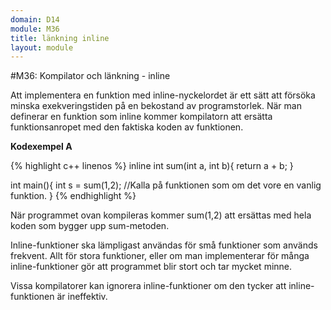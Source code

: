 ```yaml
---
domain: D14
module: M36
title: länkning inline
layout: module
---
```


#M36: Kompilator och länkning - inline

Att implementera en funktion med inline-nyckelordet är ett sätt att försöka minska exekveringstiden på en bekostand av programstorlek.
När man definerar en funktion som inline kommer kompilatorn att ersätta funktionsanropet med den faktiska koden av funktionen.

__Kodexempel A__

{% highlight c++ linenos %}
inline int sum(int a, int b){
	return a + b;
}

int main(){
	int s = sum(1,2); //Kalla på funktionen som om det vore en vanlig funktion.
}
{% endhighlight %}

När programmet ovan kompileras kommer sum(1,2) att ersättas med hela koden som bygger upp sum-metoden.

Inline-funktioner ska lämpligast användas för små funktioner som används frekvent.
Allt för stora funktioner, eller om man implementerar för många inline-funktioner gör att programmet blir stort och tar mycket minne.

Vissa kompilatorer kan ignorera inline-funktioner om den tycker att inline-funktionen är ineffektiv.
